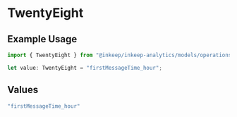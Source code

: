 # TwentyEight

## Example Usage

```typescript
import { TwentyEight } from "@inkeep/inkeep-analytics/models/operations";

let value: TwentyEight = "firstMessageTime_hour";
```

## Values

```typescript
"firstMessageTime_hour"
```